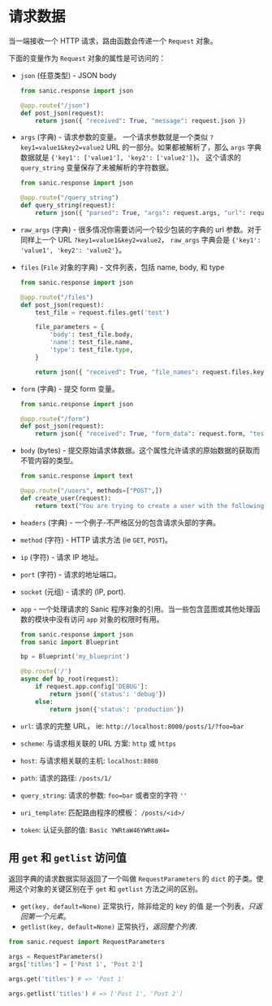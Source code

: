 # 请求数据

当一端接收一个 HTTP 请求，路由函数会传递一个 `Request` 对象。

下面的变量作为 `Request` 对象的属性是可访问的：

- `json` (任意类型) - JSON body

  ```python
  from sanic.response import json

  @app.route("/json")
  def post_json(request):
      return json({ "received": True, "message": request.json })
  ```

- `args` (字典) - 请求参数的变量。 一个请求参数就是一个类似 `?key1=value1&key2=value2` URL 的一部分。如果都被解析了，那么 `args` 字典数据就是 `{'key1': ['value1'], 'key2': ['value2']}`。
  这个请求的 `query_string` 变量保存了未被解析的字符数据。

  ```python
  from sanic.response import json

  @app.route("/query_string")
  def query_string(request):
      return json({ "parsed": True, "args": request.args, "url": request.url, "query_string": request.query_string })
  ```

- `raw_args` (字典) - 很多情况你需要访问一个较少包装的字典的 url 参数。对于同样上一个 URL `?key1=value1&key2=value2`，  `raw_args` 字典会是 `{'key1': 'value1', 'key2': 'value2'}`。

- `files` (`File` 对象的字典) - 文件列表，包括 name, body, 和 type

  ```python
  from sanic.response import json

  @app.route("/files")
  def post_json(request):
      test_file = request.files.get('test')

      file_parameters = {
          'body': test_file.body,
          'name': test_file.name,
          'type': test_file.type,
      }

      return json({ "received": True, "file_names": request.files.keys(), "test_file_parameters": file_parameters })
  ```

- `form` (字典) - 提交 form 变量。

  ```python
  from sanic.response import json

  @app.route("/form")
  def post_json(request):
      return json({ "received": True, "form_data": request.form, "test": request.form.get('test') })
  ```

- `body` (bytes) - 提交原始请求体数据。这个属性允许请求的原始数据的获取而不管内容的类型。

  ```python
  from sanic.response import text

  @app.route("/users", methods=["POST",])
  def create_user(request):
      return text("You are trying to create a user with the following POST: %s" % request.body)
  ```

- `headers` (字典) - 一个例子-不严格区分的包含请求头部的字典。

- `method` (字符) - HTTP 请求方法 (ie `GET`, `POST`)。

- `ip` (字符) - 请求 IP 地址。

- `port` (字符) - 请求的地址端口。

- `socket` (元组) - 请求的 (IP, port).

- `app` - 一个处理请求的 Sanic 程序对象的引用。当一些包含蓝图或其他处理函数的模块中没有访问 `app` 对象的权限时有用。

  ```python
  from sanic.response import json
  from sanic import Blueprint

  bp = Blueprint('my_blueprint')

  @bp.route('/')
  async def bp_root(request):
      if request.app.config['DEBUG']:
          return json({'status': 'debug'})
      else:
          return json({'status': 'production'})

  ```
- `url`: 请求的完整 URL， ie: `http://localhost:8000/posts/1/?foo=bar`
- `scheme`: 与请求相关联的 URL 方案: `http` 或 `https`
- `host`: 与请求相关联的主机: `localhost:8080`
- `path`: 请求的路径: `/posts/1/`
- `query_string`: 请求的参数: `foo=bar` 或者空的字符 `''`
- `uri_template`: 匹配路由程序的模板： `/posts/<id>/`
- `token`: 认证头部的值: `Basic YWRtaW46YWRtaW4=`


## 用 `get` 和 `getlist` 访问值

返回字典的请求数据实际返回了一个叫做 `RequestParameters` 的 `dict` 的子类。使用这个对象的关键区别在于 `get` 和 `getlist` 方法之间的区别。

- `get(key, default=None)` 正常执行，除非给定的 key 的值 是一个列表，*只返回第一个元素*。
- `getlist(key, default=None)` 正常执行，*返回整个列表*.

```python
from sanic.request import RequestParameters

args = RequestParameters()
args['titles'] = ['Post 1', 'Post 2']

args.get('titles') # => 'Post 1'

args.getlist('titles') # => ['Post 1', 'Post 2']
```
